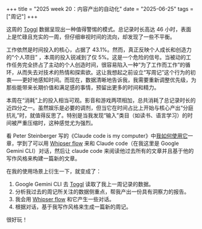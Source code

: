 +++
title = "2025 week 20：内容产出的自动化"
date = "2025-06-25"
tags = ["周记"]
+++

这周的 [Toggl](https://accounts.toggl.com/track/signup/?grsf=joeyqaq-14msby) 数据呈现出一种值得警惕的模式。总记录时长高达 46 小时，表面上是忙碌且充实的一周，但仔细审视时间的流向，却发现了一些不平衡。

工作依然是时间投入的核心，占据了 43.1%。然而，真正反映个人成长和创造力的“个人项目” ，本周的投入锐减到了仅 5%。这是一个危险的信号。当被动的工作任务完全挤占了主动的个人创造时间，很容易陷入一种“为了工作而工作”的循环，从而失去对技术的热情和探索欲。这让我想起之前设立“写周记”这个行为的初衷——更好地感知时间。而现在，数据清晰地告诉我，我需要重新调整优先级，为那些能带来长期价值和满足感的事情，预留出更多的时间和精力。

本周在“消耗”上的投入相当可观。影音和游戏两项相加，总共消耗了总记录时长的近四分之一。虽然娱乐是必要的调剂，但当它在时间占比上开始与核心产出“分庭抗礼”时，就值得反思了。特别是当我发现“输入”类目（如读书、语言学习）的时间被严重压缩时，这种感觉尤为强烈。

看 Peter Steinberger 写的《Claude code is my computer》中[我如何使用它](https://steipete.me/posts/2025/claude-code-is-my-computer#what-i-actually-use-it-for)一章，学到了可以用 [Whipser flow](https://wisprflow.ai) 来和 Claude code（在我这里是 Google Gemini CLI）对话，然后让 claude code 来阅读他过去所有的文章并且基于他的写作风格来构建一篇新的文章。

在我的使用场景上衍生一下，就变成了：

1. Google Gemini CLI 去 [Toggl](https://accounts.toggl.com/track/signup/?grsf=joeyqaq-14msby) 读取了我上一周记录的数据。
2. 分析我过去的周记所关注的数据侧重点，帮我产出一份具有洞察力的报告。
3. 我会用 [Whipser flow](https://wisprflow.ai) 和它产生一些对话。
4. 根据对话，基于我写作风格来生成一篇新的周记。

很好玩！
